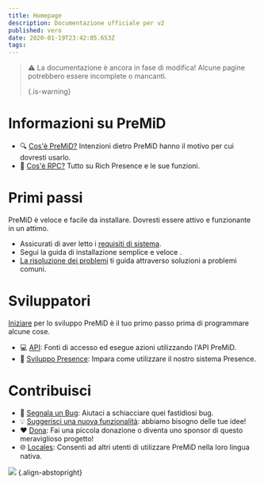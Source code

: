 ```yaml
---
title: Homepage
description: Documentazione ufficiale per v2
published: vero
date: 2020-01-19T23:42:05.653Z
tags:
---
```


> :warning: La documentazione è ancora in fase di modifica! Alcune pagine potrebbero essere incomplete o mancanti. 
> 
> {.is-warning}

# Informazioni su PreMiD
- :mag: [Cos'è PreMiD?](/about) Intenzioni dietro PreMiD hanno il motivo per cui dovresti usarlo.
- :link: [Cos'è RPC?](https://discordapp.com/rich-presence) Tutto su Rich Presence e le sue funzioni.

# Primi passi

PreMiD è veloce e facile da installare. Dovresti essere attivo e funzionante in un attimo.

- Assicurati di aver letto i [requisiti di sistema](/install/requirements).
- Segui la guida di installazione semplice e veloce [](/install).
- [La risoluzione dei problemi](/troubleshooting) ti guida attraverso soluzioni a problemi comuni.

# Sviluppatori

[Iniziare](/dev) per lo sviluppo PreMiD è il tuo primo passo prima di programmare alcune cose.

- :computer: [API](/dev/api): Fonti di accesso ed esegue azioni utilizzando l'API PreMiD.
- :wrench: [Sviluppo Presence](/dev/presence): Impara come utilizzare il nostro sistema Presence.

# Contribuisci
- :bug: [Segnala un Bug](https://github.com/PreMiD): Aiutaci a schiacciare quei fastidiosi bug.
- :bulb: [Suggerisci una nuova funzionalità](https://discord.gg/premid): abbiamo bisogno delle tue idee!
- :heart: [Dona](https://www.patreon.com/Timeraa): Fai una piccola donazione o diventa uno sponsor di questo meraviglioso progetto!
- :globe_with_meridians: [Locales](https://translate.premid.app): Consenti ad altri utenti di utilizzare PreMiD nella loro lingua nativa.

![](https://beta.premid.app/img/logo.2b414dc2.gif) {.align-abstopright}